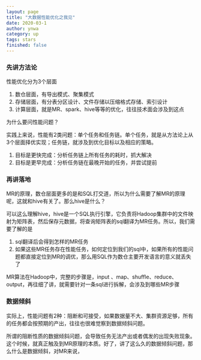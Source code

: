 ```yaml
---
layout: page
title: "大数据性能优化之我见"
date: 2020-03-1
author: ynwa
category: up
tags: stars
finished: false
---
```




### 先讲方法论

性能优化分为3个层面

1. 数仓层面，有导出模式、聚集模式
2. 存储层面，有分表分区设计、文件存储以压缩格式存储、索引设计
3. 计算层面，就是MR、spark、hive等等的优化，往往技术面会涉及到这点

为什么要问性能问题？



实践上来说，性能有2类问题：单个任务和任务链。单个任务，就是从方法论上从3个层面择优实现；任务链，就涉及到优化目标以及相应的策略。

1. 目标是更快完成：分析任务链上所有任务的耗时，抓大解决
2. 目标是更早完成：分析任务链在最晚开始的任务，并尝试提前



### 再讲落地

MR的原理，数仓层面更多的是和SQL打交道，所以为什么需要了解MR的原理呢，这就和hive有关了。那么hive是什么？

可以这么理解hive，hive是一个SQL执行引擎，它负责将Hadoop集群中的文件映射为矩阵表，然后保存元数据，将查询矩阵表的sql翻译为MR任务。所以，我们需要了解的是

1. sql翻译后会得到怎样的MR任务
2. 如果这些MR任务存在性能任务，如何定位到我们的sql中，如果所有的性能问题都直接定位到MR的调优，那么用SQL作为数仓主要开发语言的意义就丢失了

MR算法在Hadoop中，完整的步骤是，input 、map、shuffle、reduce、output，再往细了讲，就需要针对一条sql进行拆解，会涉及到哪些MR步骤



### 数据倾斜

实际上，性能问题有2种：阻断和可接受，如果数据量不大、集群资源足够，所有的任务都会按预期的产出，往往也很难觉察到数据倾斜问题。

所谓的阻断性质的数据倾斜问题，会导致任务无法产出或者偶发的出现失败现象。这个时候，就真正触及到MR原理的本质。好了，讲了这么久的数据倾斜问题，那么什么是数据倾斜，对MR来说，